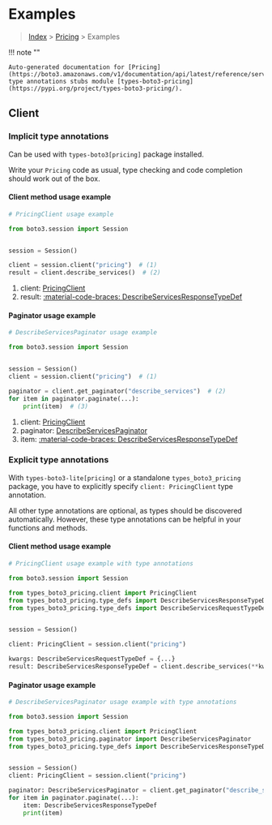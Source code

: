 # Examples

> [Index](../README.md) > [Pricing](./README.md) > Examples

!!! note ""

    Auto-generated documentation for [Pricing](https://boto3.amazonaws.com/v1/documentation/api/latest/reference/services/pricing.html#pricing)
    type annotations stubs module [types-boto3-pricing](https://pypi.org/project/types-boto3-pricing/).

## Client

### Implicit type annotations

Can be used with `types-boto3[pricing]` package installed.

Write your `Pricing` code as usual,
type checking and code completion should work out of the box.


#### Client method usage example

```python
# PricingClient usage example

from boto3.session import Session


session = Session()

client = session.client("pricing")  # (1)
result = client.describe_services()  # (2)
```

1. client: [PricingClient](./client.md)
2. result: [:material-code-braces: DescribeServicesResponseTypeDef](./type_defs.md#describeservicesresponsetypedef)



#### Paginator usage example

```python
# DescribeServicesPaginator usage example

from boto3.session import Session


session = Session()
client = session.client("pricing")  # (1)

paginator = client.get_paginator("describe_services")  # (2)
for item in paginator.paginate(...):
    print(item)  # (3)
```

1. client: [PricingClient](./client.md)
2. paginator: [DescribeServicesPaginator](./paginators.md#describeservicespaginator)
3. item: [:material-code-braces: DescribeServicesResponseTypeDef](./type_defs.md#describeservicesresponsetypedef)




### Explicit type annotations

With `types-boto3-lite[pricing]`
or a standalone `types_boto3_pricing` package, you have to explicitly specify `client: PricingClient` type annotation.

All other type annotations are optional, as types should be discovered automatically.
However, these type annotations can be helpful in your functions and methods.


#### Client method usage example

```python
# PricingClient usage example with type annotations

from boto3.session import Session

from types_boto3_pricing.client import PricingClient
from types_boto3_pricing.type_defs import DescribeServicesResponseTypeDef
from types_boto3_pricing.type_defs import DescribeServicesRequestTypeDef


session = Session()

client: PricingClient = session.client("pricing")

kwargs: DescribeServicesRequestTypeDef = {...}
result: DescribeServicesResponseTypeDef = client.describe_services(**kwargs)
```



#### Paginator usage example

```python
# DescribeServicesPaginator usage example with type annotations

from boto3.session import Session

from types_boto3_pricing.client import PricingClient
from types_boto3_pricing.paginator import DescribeServicesPaginator
from types_boto3_pricing.type_defs import DescribeServicesResponseTypeDef


session = Session()
client: PricingClient = session.client("pricing")

paginator: DescribeServicesPaginator = client.get_paginator("describe_services")
for item in paginator.paginate(...):
    item: DescribeServicesResponseTypeDef
    print(item)
```




